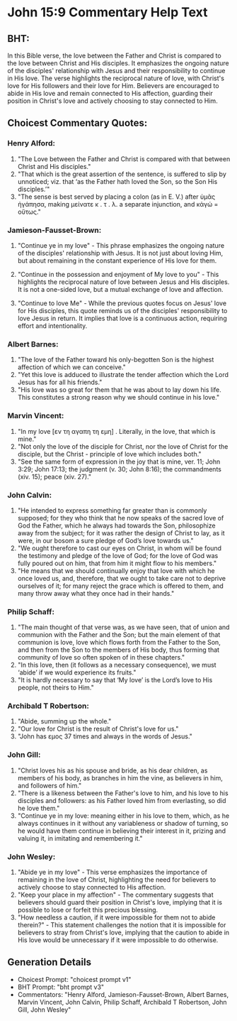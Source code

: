 # John 15:9 Commentary Help Text

## BHT:
In this Bible verse, the love between the Father and Christ is compared to the love between Christ and His disciples. It emphasizes the ongoing nature of the disciples' relationship with Jesus and their responsibility to continue in His love. The verse highlights the reciprocal nature of love, with Christ's love for His followers and their love for Him. Believers are encouraged to abide in His love and remain connected to His affection, guarding their position in Christ's love and actively choosing to stay connected to Him.

## Choicest Commentary Quotes:
### Henry Alford:
1. "The Love between the Father and Christ is compared with that between Christ and His disciples."
2. "That which is the great assertion of the sentence, is suffered to slip by unnoticed; viz. that ‘as the Father hath loved the Son, so the Son His disciples.’"
3. "The sense is best served by placing a colon (as in E. V.) after ὑμᾶς ἠγάπησα, making μείνατε κ . τ . λ. a separate injunction, and κἀγώ = οὕτως."

### Jamieson-Fausset-Brown:
1. "Continue ye in my love" - This phrase emphasizes the ongoing nature of the disciples' relationship with Jesus. It is not just about loving Him, but about remaining in the constant experience of His love for them.

2. "Continue in the possession and enjoyment of My love to you" - This highlights the reciprocal nature of love between Jesus and His disciples. It is not a one-sided love, but a mutual exchange of love and affection.

3. "Continue to love Me" - While the previous quotes focus on Jesus' love for His disciples, this quote reminds us of the disciples' responsibility to love Jesus in return. It implies that love is a continuous action, requiring effort and intentionality.

### Albert Barnes:
1. "The love of the Father toward his only-begotten Son is the highest affection of which we can conceive."
2. "Yet this love is adduced to illustrate the tender affection which the Lord Jesus has for all his friends."
3. "His love was so great for them that he was about to lay down his life. This constitutes a strong reason why we should continue in his love."

### Marvin Vincent:
1. "In my love [εν τη αγαπη τη εμη] . Literally, in the love, that which is mine." 
2. "Not only the love of the disciple for Christ, nor the love of Christ for the disciple, but the Christ - principle of love which includes both."
3. "See the same form of expression in the joy that is mine, ver. 11; John 3:29; John 17:13; the judgment (v. 30; John 8:16); the commandments (xiv. 15); peace (xiv. 27)."

### John Calvin:
1. "He intended to express something far greater than is commonly supposed; for they who think that he now speaks of the sacred love of God the Father, which he always had towards the Son, philosophize away from the subject; for it was rather the design of Christ to lay, as it were, in our bosom a sure pledge of God’s love towards us."
2. "We ought therefore to cast our eyes on Christ, in whom will be found the testimony and pledge of the love of God; for the love of God was fully poured out on him, that from him it might flow to his members."
3. "He means that we should continually enjoy that love with which he once loved us, and, therefore, that we ought to take care not to deprive ourselves of it; for many reject the grace which is offered to them, and many throw away what they once had in their hands."

### Philip Schaff:
1. "The main thought of that verse was, as we have seen, that of union and communion with the Father and the Son; but the main element of that communion is love, love which flows forth from the Father to the Son, and then from the Son to the members of His body, thus forming that community of love so often spoken of in these chapters."
2. "In this love, then (it follows as a necessary consequence), we must ‘abide’ if we would experience its fruits."
3. "It is hardly necessary to say that ‘My love’ is the Lord’s love to His people, not theirs to Him."

### Archibald T Robertson:
1. "Abide, summing up the whole."
2. "Our love for Christ is the result of Christ's love for us."
3. "John has εμος 37 times and always in the words of Jesus."

### John Gill:
1. "Christ loves his as his spouse and bride, as his dear children, as members of his body, as branches in him the vine, as believers in him, and followers of him."
2. "There is a likeness between the Father's love to him, and his love to his disciples and followers: as his Father loved him from everlasting, so did he love them."
3. "Continue ye in my love: meaning either in his love to them, which, as he always continues in it without any variableness or shadow of turning, so he would have them continue in believing their interest in it, prizing and valuing it, in imitating and remembering it."

### John Wesley:
1. "Abide ye in my love" - This verse emphasizes the importance of remaining in the love of Christ, highlighting the need for believers to actively choose to stay connected to His affection.
2. "Keep your place in my affection" - The commentary suggests that believers should guard their position in Christ's love, implying that it is possible to lose or forfeit this precious blessing.
3. "How needless a caution, if it were impossible for them not to abide therein?" - This statement challenges the notion that it is impossible for believers to stray from Christ's love, implying that the caution to abide in His love would be unnecessary if it were impossible to do otherwise.


## Generation Details
- Choicest Prompt: "choicest prompt v1"
- BHT Prompt: "bht prompt v3"
- Commentators: "Henry Alford, Jamieson-Fausset-Brown, Albert Barnes, Marvin Vincent, John Calvin, Philip Schaff, Archibald T Robertson, John Gill, John Wesley"
